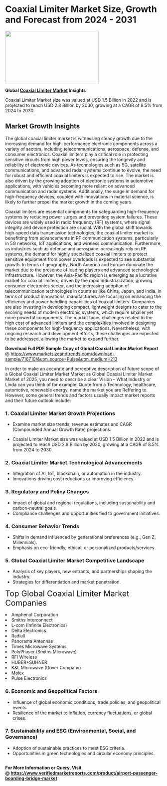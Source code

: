 <H1>Coaxial Limiter Market Size, Growth and Forecast from 2024 - 2031</H1><img class="aligncenter size-medium wp-image-584254" src="https://thirdeyenews.in/wp-content/uploads/2024/09/Global-Market-Research-300x168.jpeg" alt="" width="300" height="168" /><p><strong>Global&nbsp;<a href="https://www.marketsizeandtrends.com/download-sample/716710/&amp;utm_source=Pulse&amp;utm_medium=213">Coaxial Limiter Market</a> Insights</strong></p><p>Coaxial Limiter Market size was valued at USD 1.5 Billion in 2022 and is projected to reach USD 2.8 Billion by 2030, growing at a CAGR of 8.5% from 2024 to 2030.</p><p><h2>Market Growth Insights</h2> <p>The global coaxial limiter market is witnessing steady growth due to the increasing demand for high-performance electronic components across a variety of sectors, including telecommunications, aerospace, defense, and consumer electronics. Coaxial limiters play a critical role in protecting sensitive circuits from high power levels, ensuring the longevity and reliability of electronic devices. As technologies such as 5G, satellite communications, and advanced radar systems continue to evolve, the need for robust and efficient coaxial limiters is expected to rise. The market is also driven by the growing adoption of electronic systems in automotive applications, with vehicles becoming more reliant on advanced communication and radar systems. Additionally, the surge in demand for high-frequency devices, coupled with innovations in material science, is likely to further propel the market growth in the coming years. </p> <p>Coaxial limiters are essential components for safeguarding high-frequency systems by reducing power surges and preventing system failures. These devices are widely used in radio frequency (RF) systems, where signal integrity and device protection are crucial. With the global shift towards high-speed data transmission technologies, the coaxial limiter market is benefitting from advancements in RF communication systems, particularly in 5G networks, IoT applications, and wireless communication. Furthermore, as industries such as defense and aerospace increasingly rely on RF systems, the demand for highly specialized coaxial limiters to protect sensitive equipment from power overloads is expected to see substantial growth. In terms of geography, North America and Europe dominate the market due to the presence of leading players and advanced technological infrastructure. However, the Asia-Pacific region is emerging as a lucrative market for coaxial limiters, driven by the rapid industrialization, growing consumer electronics sector, and the increasing adoption of telecommunication technologies in countries like China, Japan, and India. In terms of product innovations, manufacturers are focusing on enhancing the efficiency and power handling capabilities of coaxial limiters. Companies are also investing in developing compact, lightweight designs to cater to the evolving needs of modern electronic systems, which require smaller yet more powerful components. The market faces challenges related to the high cost of advanced limiters and the complexities involved in designing these components for high-frequency applications. Nevertheless, with ongoing research and development efforts, these challenges are expected to be addressed, allowing the market to expand further. </p><p><span class=""><strong>Download Full PDF Sample Copy of Global Coaxial Limiter Market Report</strong> @ <a href="https://www.marketsizeandtrends.com/download-sample/716710/&amp;utm_source=Pulse&amp;utm_medium=213" target="_blank">https://www.marketsizeandtrends.com/download-sample/716710/&amp;utm_source=Pulse&amp;utm_medium=213</a></span></p><p>In order to make an accurate and perceptive description of future scope of a Global&nbsp;Coaxial Limiter Market Market as Global&nbsp;Coaxial Limiter Market Market of 2025, you need to describe a clear Vision &ndash; What Industry or Linda can you think of for example: Quote from a Technology, healthcare, automotive, renewable energy, name the market you are Reffering to. However, some general trends and factors usually impact market reports and their future outlook include:</p><h3>1.&nbsp;<strong>Coaxial Limiter Market Growth Projections</strong></h3><ul><li>Examine market size trends, revenue estimates and CAGR (Compounded Annual Growth Rate) projections.</li><li><p>Coaxial Limiter Market size was valued at USD 1.5 Billion in 2022 and is projected to reach USD 2.8 Billion by 2030, growing at a CAGR of 8.5% from 2024 to 2030.</p></li></ul><h3>2.&nbsp;<strong>Coaxial Limiter Market Technological Advancements</strong></h3><ul><li>Integration of AI, IoT, blockchain, or automation in the industry.</li><li>Innovations driving cost reductions or improving efficiency.</li></ul><h3>3.&nbsp;<strong>Regulatory and Policy Changes</strong></h3><ul><li>Impact of global and regional regulations, including sustainability and carbon-neutral goals.</li><li>Compliance challenges and opportunities tied to government initiatives.</li></ul><h3>4.&nbsp;<strong>Consumer Behavior Trends</strong></h3><ul><li>Shifts in demand influenced by generational preferences (e.g., Gen Z, Millennials).</li><li>Emphasis on eco-friendly, ethical, or personalized products/services.</li></ul><h3>5.&nbsp;<strong>Global Coaxial Limiter Market Competitive Landscape</strong></h3><ul><li>Analysis of key players, new entrants, and partnerships shaping the industry.</li><li>Strategies for differentiation and market penetration.</li></ul><p data-pm-slice="1 1 []"><span style="color: inherit; font-family: inherit; font-size: 25px;">Top Global Coaxial Limiter Market Companies</span></p><div class="" data-test-id=""><p><li>Amphenol Corporation</li><li> Smiths Interconnect</li><li> L-com (Infinite Electronics)</li><li> Delta Electronics</li><li> Radiall</li><li> Panorama Antennas</li><li> Times Microwave Systems</li><li> PolyPhaser (Smiths Microwave)</li><li> RFI Wireless</li><li> HUBER+SUHNER</li><li> K&L Microwave (Dover Company)</li><li> Molex</li><li> Pulse Electronics</li></p></div><h3>6.&nbsp;<strong>Economic and Geopolitical Factors</strong></h3><ul><li>Influence of global economic conditions, trade policies, and geopolitical events.</li><li>Resilience of the market to inflation, currency fluctuations, or global crises.</li></ul><h3>7.&nbsp;<strong>Sustainability and ESG (Environmental, Social, and Governance)</strong></h3><ul><li>Adoption of sustainable practices to meet ESG criteria.</li><li>Opportunities in green technologies and circular economy principles.</li></ul><h2><strong style="font-size: 14px;">For More Information or Query, Visit @&nbsp;</strong><a style="background-color: #ffffff; font-size: 14px;" href="https://www.marketsizeandtrends.com/report/coaxial-limiter-market/" target="_blank">https://www.verifiedmarketreports.com/product/airport-passenger-boarding-bridge-market</a></h2>
